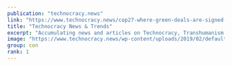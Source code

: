 ```yaml
---
publication: "technocracy.news"
link: "https://www.technocracy.news/cop27-where-green-deals-are-signed-in-red-ink/"
title: "Technocracy News & Trends"
excerpt: "Accumulating news and articles on Technocracy, Transhumanism and Scientism from around the world with emphasis on the bio-security state and scientific dictatorship."
image: "https://www.technocracy.news/wp-content/uploads/2019/02/default-social-media-pict.jpg"
group: con
rank: 1
---
```

